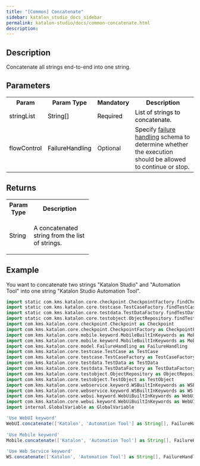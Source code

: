 ```yaml
---
title: "[Common] Concatenate" 
sidebar: katalon_studio_docs_sidebar
permalink: katalon-studio/docs/common-concatenate.html 
description: 
---
```

Description  
-------------

Concatenate all strings end-to-end into one string.

Parameters  
------------

<table class="wrapped confluenceTable"><colgroup><col><col><col><col></colgroup><tbody><tr class="xtr-0"><th class="xtd-0-0 confluenceTh">Param</th><th class="xtd-0-1 confluenceTh">Param Type</th><th class="xtd-0-2 confluenceTh" colspan="1">Mandatory</th><th class="xtd-0-3 confluenceTh" colspan="1">Description</th></tr><tr class="xtr-1"><td class="xtd-1-0 confluenceTd" colspan="1"><span style="color: rgb(0,0,0);">stringList</span></td><td class="xtd-1-1 confluenceTd" colspan="1"><span style="color: rgb(0,0,0);">String[]</span></td><td class="xtd-1-2 confluenceTd" colspan="1"><span style="color: rgb(0,0,0);">Required</span></td><td class="xtd-1-3 confluenceTd" colspan="1"><span style="color: rgb(0,0,0);">List of strings to concatenate.</span></td></tr><tr class="xtr-2"><td class="xtd-2-0 confluenceTd"><span style="color: rgb(0,0,0);">flowControl</span></td><td class="xtd-2-1 confluenceTd"><span style="color: rgb(0,0,0);">FailureHandling</span></td><td class="xtd-2-2 confluenceTd" colspan="1">Optional</td><td class="xtd-2-3 confluenceTd" colspan="1"><span style="color: rgb(0,0,0);">Spec</span><span>ify </span><a href="https://docs.katalon.com/x/qAAM" rel="nofollow">failure handling</a><span> schema to determine whether the execution should be allowed to continue or stop.</span></td></tr></tbody></table>

Returns  
---------

<table class="relative-table wrapped confluenceTable" style="width: 43.9716%;"><colgroup><col style="width: 28.3662%;"><col style="width: 71.6338%;"></colgroup><tbody><tr class="xtr-0"><th class="xtd-0-0 confluenceTh">Param Type</th><th class="xtd-0-1 confluenceTh">Description</th></tr><tr class="xtr-1"><td class="xtd-1-0 confluenceTd"><span style="color: rgb(0,0,0);">String</span></td><td class="xtd-1-1 confluenceTd"><p><span style="color: rgb(0,0,0);">A concatenated string from the list of strings.</span></p></td></tr></tbody></table>

Example  
---------

You want to concatenate two strings "Katalon Studio" and "Automation Tool" into one string "Katalon Studio Automation Tool".

```groovy
import static com.kms.katalon.core.checkpoint.CheckpointFactory.findCheckpoint
import static com.kms.katalon.core.testcase.TestCaseFactory.findTestCase
import static com.kms.katalon.core.testdata.TestDataFactory.findTestData
import static com.kms.katalon.core.testobject.ObjectRepository.findTestObject
import com.kms.katalon.core.checkpoint.Checkpoint as Checkpoint
import com.kms.katalon.core.checkpoint.CheckpointFactory as CheckpointFactory
import com.kms.katalon.core.mobile.keyword.MobileBuiltInKeywords as MobileBuiltInKeywords
import com.kms.katalon.core.mobile.keyword.MobileBuiltInKeywords as Mobile
import com.kms.katalon.core.model.FailureHandling as FailureHandling
import com.kms.katalon.core.testcase.TestCase as TestCase
import com.kms.katalon.core.testcase.TestCaseFactory as TestCaseFactory
import com.kms.katalon.core.testdata.TestData as TestData
import com.kms.katalon.core.testdata.TestDataFactory as TestDataFactory
import com.kms.katalon.core.testobject.ObjectRepository as ObjectRepository
import com.kms.katalon.core.testobject.TestObject as TestObject
import com.kms.katalon.core.webservice.keyword.WSBuiltInKeywords as WSBuiltInKeywords
import com.kms.katalon.core.webservice.keyword.WSBuiltInKeywords as WS
import com.kms.katalon.core.webui.keyword.WebUiBuiltInKeywords as WebUiBuiltInKeywords
import com.kms.katalon.core.webui.keyword.WebUiBuiltInKeywords as WebUI
import internal.GlobalVariable as GlobalVariable

'Use WebUI keyword'
WebUI.concatenate(['Katalon', 'Automation Tool'] as String[], FailureHandling.STOP_ON_FAILURE)
  
'Use Mobile keyword'
Mobile.concatenate(['Katalon', 'Automation Tool'] as String[], FailureHandling.STOP_ON_FAILURE)
  
'Use Web Service keyword'
WS.concatenate(['Katalon', 'Automation Tool'] as String[], FailureHandling.STOP_ON_FAILURE)
```